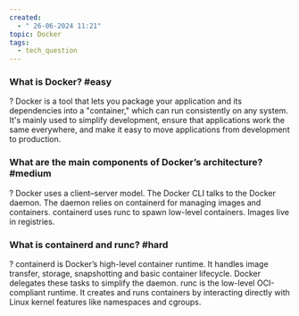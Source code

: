 ```yaml
---
created:
  - " 26-06-2024 11:21"
topic: Docker
tags:
  - tech_question
---
```


### What is Docker? #easy
?
Docker is a tool that lets you package your application and its dependencies into a "container," which can run consistently on any system. It's mainly used to simplify development, ensure that applications work the same everywhere, and make it easy to move applications from development to production.

### What are the main components of Docker’s architecture? #medium
?
Docker uses a client–server model. The Docker CLI talks to the Docker daemon. The daemon relies on containerd for managing images and containers. containerd uses runc to spawn low-level containers. Images live in registries.

### What is containerd and runc? #hard
?
containerd is Docker’s high-level container runtime. It handles image transfer, storage, snapshotting and basic container lifecycle. Docker delegates these tasks to simplify the daemon.
runc is the low-level OCI-compliant runtime. It creates and runs containers by interacting directly with Linux kernel features like namespaces and cgroups.
